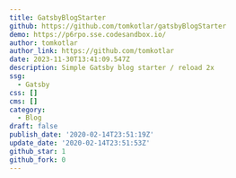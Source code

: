 ```yaml
---
title: GatsbyBlogStarter
github: https://github.com/tomkotlar/gatsbyBlogStarter
demo: https://p6rpo.sse.codesandbox.io/
author: tomkotlar
author_link: https://github.com/tomkotlar
date: 2023-11-30T13:41:09.547Z
description: Simple Gatsby blog starter / reload 2x
ssg:
  - Gatsby
css: []
cms: []
category:
  - Blog
draft: false
publish_date: '2020-02-14T23:51:19Z'
update_date: '2020-02-14T23:51:53Z'
github_star: 1
github_fork: 0
---
```

